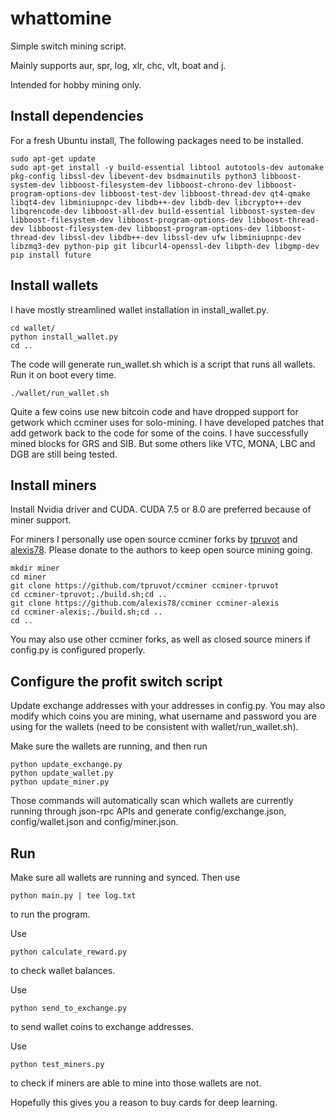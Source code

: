 # whattomine
Simple switch mining script.

Mainly supports aur, spr, log, xlr, chc, vlt, boat and j.

Intended for hobby mining only.


## Install dependencies

For a fresh Ubuntu install, The following packages need to be installed.

```
sudo apt-get update
sudo apt-get install -y build-essential libtool autotools-dev automake pkg-config libssl-dev libevent-dev bsdmainutils python3 libboost-system-dev libboost-filesystem-dev libboost-chrono-dev libboost-program-options-dev libboost-test-dev libboost-thread-dev qt4-qmake libqt4-dev libminiupnpc-dev libdb++-dev libdb-dev libcrypto++-dev libqrencode-dev libboost-all-dev build-essential libboost-system-dev libboost-filesystem-dev libboost-program-options-dev libboost-thread-dev libboost-filesystem-dev libboost-program-options-dev libboost-thread-dev libssl-dev libdb++-dev libssl-dev ufw libminiupnpc-dev libzmq3-dev python-pip git libcurl4-openssl-dev libpth-dev libgmp-dev
pip install future
```

## Install wallets

I have mostly streamlined wallet installation in install_wallet.py.

```
cd wallet/
python install_wallet.py
cd ..
```
The code will generate run_wallet.sh which is a script that runs all wallets. Run it on boot every time.

```
./wallet/run_wallet.sh
```

Quite a few coins use new bitcoin code and have dropped support for getwork which ccminer uses for solo-mining. I have developed patches that add getwork back to the code for some of the coins. I have successfully mined blocks for GRS and SIB. But some others like VTC, MONA, LBC and DGB are still being tested. 

## Install miners

Install Nvidia driver and CUDA. CUDA 7.5 or 8.0 are preferred because of miner support. 

For miners I personally use open source ccminer forks by [tpruvot](https://github.com/tpruvot/ccminer) and [alexis78](https://github.com/alexis78). Please donate to the authors to keep open source mining going.

```
mkdir miner
cd miner
git clone https://github.com/tpruvot/ccminer ccminer-tpruvot
cd ccminer-tpruvot;./build.sh;cd ..
git clone https://github.com/alexis78/ccminer ccminer-alexis
cd ccminer-alexis;./build.sh;cd ..
cd ..
```

You may also use other ccminer forks, as well as closed source miners if config.py is configured properly.

## Configure the profit switch script

Update exchange addresses with your addresses in config.py. You may also modify which coins you are mining, what username and password you are using for the wallets (need to be consistent with wallet/run_wallet.sh).

Make sure the wallets are running, and then run
```
python update_exchange.py
python update_wallet.py
python update_miner.py
```
Those commands will automatically scan which wallets are currently running through json-rpc APIs and generate config/exchange.json, config/wallet.json and config/miner.json.

## Run

Make sure all wallets are running and synced. Then use 

```
python main.py | tee log.txt
```

to run the program.

Use 

```
python calculate_reward.py
```
to check wallet balances.

Use 

```
python send_to_exchange.py
```
to send wallet coins to exchange addresses.

Use

```
python test_miners.py
```

to check if miners are able to mine into those wallets are not.

Hopefully this gives you a reason to buy cards for deep learning.
